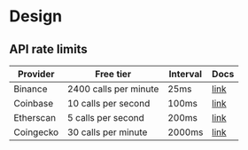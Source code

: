 # Design

## API rate limits

| Provider  | Free tier             | Interval | Docs                                                                                                           |
| --------- | --------------------- | -------- | -------------------------------------------------------------------------------------------------------------- |
| Binance   | 2400 calls per minute | 25ms     | [link](https://www.binance.com/en/support/faq/rate-limits-on-binance-futures-281596e222414cdd9051664ea621cdc3) |
| Coinbase  | 10 calls per second   | 100ms    | [link](https://docs.cloud.coinbase.com/advanced-trade-api/docs/rest-api-rate-limits)                           |
| Etherscan | 5 calls per second    | 200ms    | [link](https://docs.etherscan.io/support/rate-limits)                                                          |
| Coingecko | 30 calls per minute   | 2000ms   | [link](https://coingecko.com/api/documentation)                                                                |
